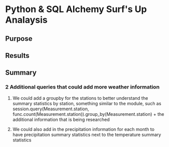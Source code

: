 # Python & SQL Alchemy Surf's Up Analaysis

## Purpose



## Results




## Summary



### 2 Additional queries that could add more weather information

1) We could add a groupby for the stations to better understand the summary statistics by station, something similar to the module, such as session.query(Measurement.station, func.count(Measurement.station)).group_by(Measurement.station) + the additional information that is being researched

2) We could also add in the precipitation information for each month to have precipitation summary statistics next to the temperature summary statistics
